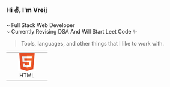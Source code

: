 ###  Hi :v:, I'm Vreij </br>
~ Full Stack Web Developer </br>
~ Currently Revising DSA And Will Start Leet Code :sparkles: </br>

> Tools, languages, and other things that I like to work with.

<table>
  <tr>
    <td align="center" width="96">
      <a>
        <img src="https://github.com/devicons/devicon/blob/master/icons/html5/html5-original.svg" width="48" height="48" alt="html" />
      </a>
      <br>HTML
    </td>
  </tr>
</table>
